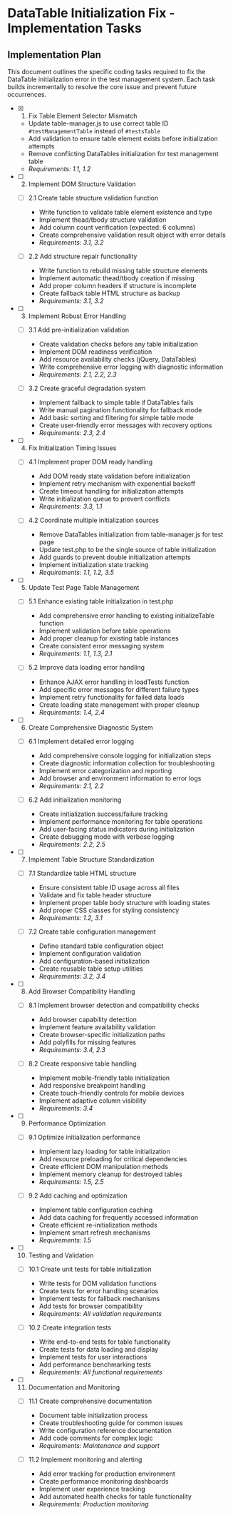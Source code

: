 # DataTable Initialization Fix - Implementation Tasks

## Implementation Plan

This document outlines the specific coding tasks required to fix the DataTable initialization error in the test management system. Each task builds incrementally to resolve the core issue and prevent future occurrences.

- [x] 1. Fix Table Element Selector Mismatch






  - Update table-manager.js to use correct table ID `#testManagementTable` instead of `#testsTable`
  - Add validation to ensure table element exists before initialization attempts
  - Remove conflicting DataTables initialization for test management table
  - _Requirements: 1.1, 1.2_

- [ ] 2. Implement DOM Structure Validation
  - [ ] 2.1 Create table structure validation function
    - Write function to validate table element existence and type
    - Implement thead/tbody structure validation
    - Add column count verification (expected: 6 columns)
    - Create comprehensive validation result object with error details
    - _Requirements: 3.1, 3.2_

  - [ ] 2.2 Add structure repair functionality
    - Write function to rebuild missing table structure elements
    - Implement automatic thead/tbody creation if missing
    - Add proper column headers if structure is incomplete
    - Create fallback table HTML structure as backup
    - _Requirements: 3.1, 3.2_

- [ ] 3. Implement Robust Error Handling
  - [ ] 3.1 Add pre-initialization validation
    - Create validation checks before any table initialization
    - Implement DOM readiness verification
    - Add resource availability checks (jQuery, DataTables)
    - Write comprehensive error logging with diagnostic information
    - _Requirements: 2.1, 2.2, 2.3_

  - [ ] 3.2 Create graceful degradation system
    - Implement fallback to simple table if DataTables fails
    - Write manual pagination functionality for fallback mode
    - Add basic sorting and filtering for simple table mode
    - Create user-friendly error messages with recovery options
    - _Requirements: 2.3, 2.4_

- [ ] 4. Fix Initialization Timing Issues
  - [ ] 4.1 Implement proper DOM ready handling
    - Add DOM ready state validation before initialization
    - Implement retry mechanism with exponential backoff
    - Create timeout handling for initialization attempts
    - Write initialization queue to prevent conflicts
    - _Requirements: 3.3, 1.1_

  - [ ] 4.2 Coordinate multiple initialization sources
    - Remove DataTables initialization from table-manager.js for test page
    - Update test.php to be the single source of table initialization
    - Add guards to prevent double initialization attempts
    - Implement initialization state tracking
    - _Requirements: 1.1, 1.2, 3.5_

- [ ] 5. Update Test Page Table Management
  - [ ] 5.1 Enhance existing table initialization in test.php
    - Add comprehensive error handling to existing initializeTable function
    - Implement validation before table operations
    - Add proper cleanup for existing table instances
    - Create consistent error messaging system
    - _Requirements: 1.1, 1.3, 2.1_

  - [ ] 5.2 Improve data loading error handling
    - Enhance AJAX error handling in loadTests function
    - Add specific error messages for different failure types
    - Implement retry functionality for failed data loads
    - Create loading state management with proper cleanup
    - _Requirements: 1.4, 2.4_

- [ ] 6. Create Comprehensive Diagnostic System
  - [ ] 6.1 Implement detailed error logging
    - Add comprehensive console logging for initialization steps
    - Create diagnostic information collection for troubleshooting
    - Implement error categorization and reporting
    - Add browser and environment information to error logs
    - _Requirements: 2.1, 2.2_

  - [ ] 6.2 Add initialization monitoring
    - Create initialization success/failure tracking
    - Implement performance monitoring for table operations
    - Add user-facing status indicators during initialization
    - Create debugging mode with verbose logging
    - _Requirements: 2.2, 2.5_

- [ ] 7. Implement Table Structure Standardization
  - [ ] 7.1 Standardize table HTML structure
    - Ensure consistent table ID usage across all files
    - Validate and fix table header structure
    - Implement proper table body structure with loading states
    - Add proper CSS classes for styling consistency
    - _Requirements: 1.2, 3.1_

  - [ ] 7.2 Create table configuration management
    - Define standard table configuration object
    - Implement configuration validation
    - Add configuration-based initialization
    - Create reusable table setup utilities
    - _Requirements: 3.2, 3.4_

- [ ] 8. Add Browser Compatibility Handling
  - [ ] 8.1 Implement browser detection and compatibility checks
    - Add browser capability detection
    - Implement feature availability validation
    - Create browser-specific initialization paths
    - Add polyfills for missing features
    - _Requirements: 3.4, 2.3_

  - [ ] 8.2 Create responsive table handling
    - Implement mobile-friendly table initialization
    - Add responsive breakpoint handling
    - Create touch-friendly controls for mobile devices
    - Implement adaptive column visibility
    - _Requirements: 3.4_

- [ ] 9. Performance Optimization
  - [ ] 9.1 Optimize initialization performance
    - Implement lazy loading for table initialization
    - Add resource preloading for critical dependencies
    - Create efficient DOM manipulation methods
    - Implement memory cleanup for destroyed tables
    - _Requirements: 1.5, 2.5_

  - [ ] 9.2 Add caching and optimization
    - Implement table configuration caching
    - Add data caching for frequently accessed information
    - Create efficient re-initialization methods
    - Implement smart refresh mechanisms
    - _Requirements: 1.5_

- [ ] 10. Testing and Validation
  - [ ] 10.1 Create unit tests for table initialization
    - Write tests for DOM validation functions
    - Create tests for error handling scenarios
    - Implement tests for fallback mechanisms
    - Add tests for browser compatibility
    - _Requirements: All validation requirements_

  - [ ] 10.2 Create integration tests
    - Write end-to-end tests for table functionality
    - Create tests for data loading and display
    - Implement tests for user interactions
    - Add performance benchmarking tests
    - _Requirements: All functional requirements_

- [ ] 11. Documentation and Monitoring
  - [ ] 11.1 Create comprehensive documentation
    - Document table initialization process
    - Create troubleshooting guide for common issues
    - Write configuration reference documentation
    - Add code comments for complex logic
    - _Requirements: Maintenance and support_

  - [ ] 11.2 Implement monitoring and alerting
    - Add error tracking for production environment
    - Create performance monitoring dashboards
    - Implement user experience tracking
    - Add automated health checks for table functionality
    - _Requirements: Production monitoring_